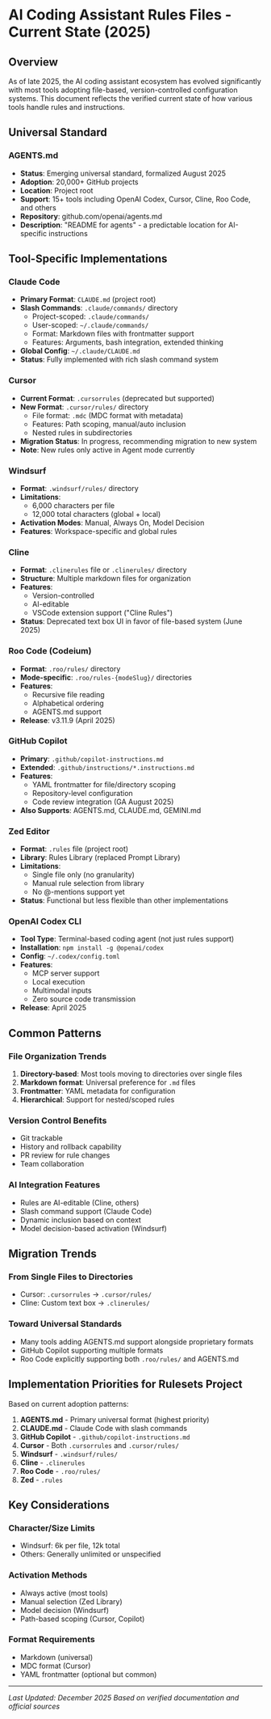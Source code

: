# AI Coding Assistant Rules Files - Current State (2025)

## Overview
As of late 2025, the AI coding assistant ecosystem has evolved significantly with most tools adopting file-based, version-controlled configuration systems. This document reflects the verified current state of how various tools handle rules and instructions.

## Universal Standard

### AGENTS.md
- **Status**: Emerging universal standard, formalized August 2025
- **Adoption**: 20,000+ GitHub projects
- **Location**: Project root
- **Support**: 15+ tools including OpenAI Codex, Cursor, Cline, Roo Code, and others
- **Repository**: github.com/openai/agents.md
- **Description**: "README for agents" - a predictable location for AI-specific instructions

## Tool-Specific Implementations

### Claude Code
- **Primary Format**: `CLAUDE.md` (project root)
- **Slash Commands**: `.claude/commands/` directory
  - Project-scoped: `.claude/commands/`
  - User-scoped: `~/.claude/commands/`
  - Format: Markdown files with frontmatter support
  - Features: Arguments, bash integration, extended thinking
- **Global Config**: `~/.claude/CLAUDE.md`
- **Status**: Fully implemented with rich slash command system

### Cursor
- **Current Format**: `.cursorrules` (deprecated but supported)
- **New Format**: `.cursor/rules/` directory
  - File format: `.mdc` (MDC format with metadata)
  - Features: Path scoping, manual/auto inclusion
  - Nested rules in subdirectories
- **Migration Status**: In progress, recommending migration to new system
- **Note**: New rules only active in Agent mode currently

### Windsurf
- **Format**: `.windsurf/rules/` directory
- **Limitations**: 
  - 6,000 characters per file
  - 12,000 total characters (global + local)
- **Activation Modes**: Manual, Always On, Model Decision
- **Features**: Workspace-specific and global rules

### Cline
- **Format**: `.clinerules` file or `.clinerules/` directory
- **Structure**: Multiple markdown files for organization
- **Features**: 
  - Version-controlled
  - AI-editable
  - VSCode extension support ("Cline Rules")
- **Status**: Deprecated text box UI in favor of file-based system (June 2025)

### Roo Code (Codeium)
- **Format**: `.roo/rules/` directory
- **Mode-specific**: `.roo/rules-{modeSlug}/` directories
- **Features**: 
  - Recursive file reading
  - Alphabetical ordering
  - AGENTS.md support
- **Release**: v3.11.9 (April 2025)

### GitHub Copilot
- **Primary**: `.github/copilot-instructions.md`
- **Extended**: `.github/instructions/*.instructions.md`
- **Features**: 
  - YAML frontmatter for file/directory scoping
  - Repository-level configuration
  - Code review integration (GA August 2025)
- **Also Supports**: AGENTS.md, CLAUDE.md, GEMINI.md

### Zed Editor
- **Format**: `.rules` file (project root)
- **Library**: Rules Library (replaced Prompt Library)
- **Limitations**: 
  - Single file only (no granularity)
  - Manual rule selection from library
  - No @-mentions support yet
- **Status**: Functional but less flexible than other implementations

### OpenAI Codex CLI
- **Tool Type**: Terminal-based coding agent (not just rules support)
- **Installation**: `npm install -g @openai/codex`
- **Config**: `~/.codex/config.toml`
- **Features**: 
  - MCP server support
  - Local execution
  - Multimodal inputs
  - Zero source code transmission
- **Release**: April 2025

## Common Patterns

### File Organization Trends
1. **Directory-based**: Most tools moving to directories over single files
2. **Markdown format**: Universal preference for `.md` files
3. **Frontmatter**: YAML metadata for configuration
4. **Hierarchical**: Support for nested/scoped rules

### Version Control Benefits
- Git trackable
- History and rollback capability
- PR review for rule changes
- Team collaboration

### AI Integration Features
- Rules are AI-editable (Cline, others)
- Slash command support (Claude Code)
- Dynamic inclusion based on context
- Model decision-based activation (Windsurf)

## Migration Trends

### From Single Files to Directories
- Cursor: `.cursorrules` → `.cursor/rules/`
- Cline: Custom text box → `.clinerules/`

### Toward Universal Standards
- Many tools adding AGENTS.md support alongside proprietary formats
- GitHub Copilot supporting multiple formats
- Roo Code explicitly supporting both `.roo/rules/` and AGENTS.md

## Implementation Priorities for Rulesets Project

Based on current adoption patterns:

1. **AGENTS.md** - Primary universal format (highest priority)
2. **CLAUDE.md** - Claude Code with slash commands
3. **GitHub Copilot** - `.github/copilot-instructions.md`
4. **Cursor** - Both `.cursorrules` and `.cursor/rules/`
5. **Windsurf** - `.windsurf/rules/`
6. **Cline** - `.clinerules`
7. **Roo Code** - `.roo/rules/`
8. **Zed** - `.rules`

## Key Considerations

### Character/Size Limits
- Windsurf: 6k per file, 12k total
- Others: Generally unlimited or unspecified

### Activation Methods
- Always active (most tools)
- Manual selection (Zed Library)
- Model decision (Windsurf)
- Path-based scoping (Cursor, Copilot)

### Format Requirements
- Markdown (universal)
- MDC format (Cursor)
- YAML frontmatter (optional but common)

---

*Last Updated: December 2025*
*Based on verified documentation and official sources*